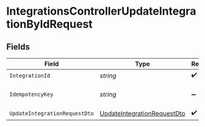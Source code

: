 # IntegrationsControllerUpdateIntegrationByIdRequest


## Fields

| Field                                                                                 | Type                                                                                  | Required                                                                              | Description                                                                           |
| ------------------------------------------------------------------------------------- | ------------------------------------------------------------------------------------- | ------------------------------------------------------------------------------------- | ------------------------------------------------------------------------------------- |
| `IntegrationId`                                                                       | *string*                                                                              | :heavy_check_mark:                                                                    | N/A                                                                                   |
| `IdempotencyKey`                                                                      | *string*                                                                              | :heavy_minus_sign:                                                                    | A header for idempotency purposes                                                     |
| `UpdateIntegrationRequestDto`                                                         | [UpdateIntegrationRequestDto](../../Models/Components/UpdateIntegrationRequestDto.md) | :heavy_check_mark:                                                                    | N/A                                                                                   |